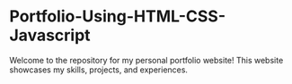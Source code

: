 # Portfolio-Using-HTML-CSS-Javascript
Welcome to the repository for my personal portfolio website! This website showcases my skills, projects, and experiences.
